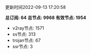 更新时间2022-09-13 17:20:58

**总订阅: 64**
**总节点: 9968**
**有效节点: 1954**
- v2ray节点: 1571
- ss节点: 313
- trojan节点: 67
- ssr节点: 3
